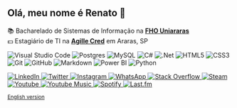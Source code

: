 ## Olá, meu nome é Renato 👋

:books: Bacharelado de Sistemas de Informação na [**FHO Uniararas**](http://www.uniararas.br/) <br>
:dollar: Estagiário de TI na [**Agille Cred**](https://agillecred.com.br/) em Araras, SP <br>

<img alt="Visual Studio Code" src="https://img.shields.io/badge/Visual Studio Code-0078d7.svg?style=flat&logo=visual-studio-code&logoColor=white"/> <img alt="Postgres" src ="https://img.shields.io/badge/PostgreSQL-%23316192.svg?style=flat&logo=postgresql&logoColor=white"/>
<img alt="MySQL" src="https://img.shields.io/badge/mysql-%2300f.svg?style=flat&logo=mysql&logoColor=white"/>
<img alt="C#" src="https://img.shields.io/badge/C%23-%23239120.svg?style=flat&logo=c-sharp&logoColor=white"/>
<img alt=".Net" src="https://img.shields.io/badge/.NET-5C2D91?style=flat&logo=.net&logoColor=white"/>
<img alt="HTML5" src="https://img.shields.io/badge/HTML5-%23E34F26.svg?style=flat&logo=html5&logoColor=white"/>
<img alt="CSS3" src="https://img.shields.io/badge/CSS3-%231572B6.svg?style=flat&logo=css3&logoColor=white"/>
<img alt="Git" src="https://img.shields.io/badge/Git-%23F05033.svg?style=flat&logo=git&logoColor=white"/>
<img alt="GitHub" src="https://img.shields.io/badge/Github-%23121011.svg?style=flat&logo=github&logoColor=white"/>
<img alt="Markdown" src="https://img.shields.io/badge/Markdown-%23000000.svg?style=flat&logo=markdown&logoColor=white"/>
<img alt="Power BI" src="https://img.shields.io/badge/PowerBI-F2C811?style=flat&logo=Power%20BI&logoColor=white"/> 
<img alt="Python" src="https://img.shields.io/badge/Python-3670A0?style=flat&logo=python&logoColor=ffdd54"/>

<a href="https://www.linkedin.com/in/renatocfrancisco/">
   <img alt="LinkedIn" src="https://img.shields.io/badge/Linkedin-%230077B5.svg?style=flat&logo=linkedin&logoColor=white"/>
</a><a href="https://www.twitter.com/renatocfrancisc">
  <img alt="Twitter" src="https://img.shields.io/badge/Twitter-%231DA1F2.svg?style=flat&logo=Twitter&logoColor=white"/>
</a>
<a href="https://instagram.com/renatocrepisky">
  <img alt="Instagram" src="https://img.shields.io/badge/Instagram-E4405F?style=flat&logo=instagram&logoColor=white"/>
</a>
<a href="https://api.whatsapp.com/send?phone=5519989313476">
  <img alt="WhatsApp" src="https://img.shields.io/badge/WhatsApp-25D366?style=flat&logo=whatsapp&logoColor=white"/>
</a>
<a href="https://pt.stackoverflow.com/users/178890/renato-c-francisco?tab=profile">
  <img alt="Stack Overflow" src="https://img.shields.io/badge/-Stackoverflow-FE7A16?style=flat&logo=stack-overflow&logoColor=white"/>
</a>
<a href="https://steamcommunity.com/id/renatocf/">
  <img alt="Steam" src="https://img.shields.io/badge/Steam-%23000000.svg?style=flat&logo=steam&logoColor=white"/>
</a>
<a href="https://youtube.com/channel/UC1x-jNGxQytvdzN4_prewZA">
  <img alt="Youtube" src="https://img.shields.io/badge/YouTube-%23FF0000.svg?style=flat&logo=YouTube&logoColor=white"/>
</a>
<a href="https://music.youtube.com/channel/UC1x-jNGxQytvdzN4_prewZA?feature=share">
  <img alt="Youtube Music" src="https://img.shields.io/badge/YouTube_Music-FF0000?style=flat&logo=youtube-music&logoColor=white"/>
</a>
<a href="https://open.spotify.com/user/fdbenaz90kby4kgxhrbo7ucrh">
  <img alt="Spotify" src="https://img.shields.io/badge/Spotify-1ED760?style=flat&logo=spotify&logoColor=white"/>
</a>
<a href="https://www.last.fm/pt/user/renatocfrancisc">
  <img alt="Last.fm" src="https://img.shields.io/badge/last.fm-D51007?style=flat&logo=last.fm&logoColor=white"/>
</a>

<sub>[English version](https://github.com/renatocfrancisco/renatocfrancisco/blob/master/README-en.md)</sub>
